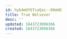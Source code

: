 ```yaml
---
id: hyb4mOY6TsaQai--89mHO
title: True Believer
desc: ''
updated: 1643723096366
created: 1643723096366
---
```


